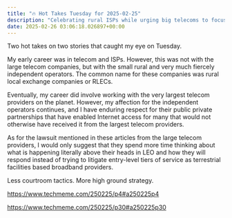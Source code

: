 ```yaml
---
title: "🔥 Hot Takes Tuesday for 2025-02-25"
description: "Celebrating rural ISPs while urging big telecoms to focus on innovative strategies over lawsuits."
date: 2025-02-26 03:06:18.026897+00:00
---
```


<!-- buttondown-editor-mode: plaintext -->Two hot takes on two stories that caught my eye on Tuesday.

My early career was in telecom and ISPs. However, this was not with the large telecom companies, but with the small rural and very much fiercely independent operators. The common name for these companies was rural local exchange companies or RLECs.

Eventually, my career did involve working with the very largest telecom providers on the planet. However, my affection for the independent operators continues, and I have enduring respect for their public private partnerships that have enabled Internet access for many that would not otherwise have received it from the largest telecom providers.

As for the lawsuit mentioned in these articles from the large telecom providers, I would only suggest that they spend more time thinking about what is happening literally above their heads in LEO and how they will respond instead of trying to litigate entry-level tiers of service as terrestrial facilities based broadband providers.

Less courtroom tactics. More high ground strategy.

https://www.techmeme.com/250225/p4#a250225p4

https://www.techmeme.com/250225/p30#a250225p30
